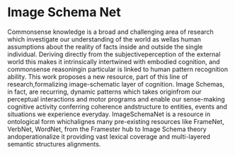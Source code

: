 
# Image Schema Net

Commonsense knowledge is a broad and challenging area of research which investigate our understanding of the world as wellas human assumptions about the reality of facts inside and outside the single individual. Deriving directly from the subjectiveperception of the external world this makes it intrinsically intertwined with embodied cognition, and commonsense reasoningin particular is linked to human pattern recognition ability. This work proposes a new resource, part of this line of research,formalizing image-schematic layer of cognition. Image Schemas, in fact, are recurring, dynamic patterns which takes originfrom our perceptual interactions and motor programs and enable our sense-making cognitive activity conferring coherence andstructure to entities, events and situations we experience everyday. ImageSchemaNet is a resource in ontological form whichalignes many pre-existing resources like FrameNet, VerbNet, WordNet, from the Framester hub to Image Schema theory andoperationalize it providing vast lexical coverage and multi-layered semantic structures alignments.



